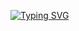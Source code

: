 [![Typing SVG](https://readme-typing-svg.demolab.com?font=Fira+Code&weight=500&size=15&pause=500&color=32F777&background=FFFFFF00&center=true&vCenter=true&random=false&width=800&height=100&lines=Hi+there%2C+I'm+Jongho;Game+Client+Programmer)](https://git.io/typing-svg)
